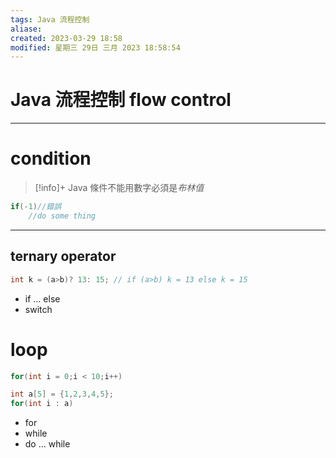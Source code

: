 ```yaml
---
tags: Java 流程控制
aliase: 
created: 2023-03-29 18:58
modified: 星期三 29日 三月 2023 18:58:54
---
```


# Java 流程控制 flow control
***

# condition

>[!info]+
>Java 條件不能用數字必須是*布林值*

```java linenos title:"Error"
if(-1)//錯誤
	//do some thing
```

---

## ternary operator

```c linenos
int k = (a>b)? 13: 15; // if (a>b) k = 13 else k = 15
```

- if ... else
- switch


# loop

```cpp linenos title:"正常迴圈"
for(int i = 0;i < 10;i++)
```

```cpp linenos title:"list迴圈"
int a[5] = {1,2,3,4,5};
for(int i : a)
```

- for
- while
- do ... while